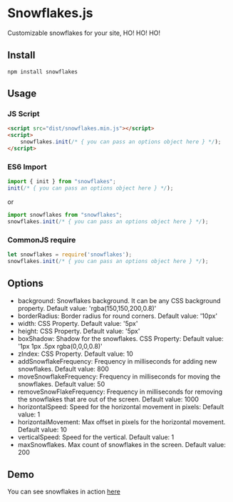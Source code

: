 # Snowflakes.js

Customizable snowflakes for your site, HO! HO! HO!

## Install

```
npm install snowflakes
```

## Usage

### JS Script

```html
<script src="dist/snowflakes.min.js"></script>
<script>
    snowflakes.init(/* { you can pass an options object here } */);
</script>
```

### ES6 Import

```js
import { init } from "snowflakes";
init(/* { you can pass an options object here } */);
```

or 

```js
import snowflakes from "snowflakes";
snowflakes.init(/* { you can pass an options object here } */);
```

### CommonJS require

```js
let snowflakes = require('snowflakes');
snowflakes.init(/* { you can pass an options object here } */);
```

## Options

* background: Snowflakes background. It can be any CSS background property. Default value: 'rgba(150,150,200,0.8)'
* borderRadius: Border radius for round corners. Default value: '10px'
* width: CSS Property. Default value: '5px'
* height: CSS Property. Default value: '5px'
* boxShadow: Shadow for the snowflakes. CSS Property: Default value: '1px 1px .5px rgba(0,0,0,0.8)'
* zIndex: CSS Property. Default value: 10
* addSnowflakeFrequency: Frequency in milliseconds for adding new snowflakes. Default value: 800
* moveSnowflakeFrequency: Frequency in milliseconds for moving the snowflakes. Default value: 50
* removeSnowFlakeFrequency: Frequency in milliseconds for removing the snowflakes that are out of the screen. Default value: 1000
* horizontalSpeed: Speed for the horizontal movement in pixels: Default value: 1
* horizontalMovement: Max offset in pixels for the horizontal movement. Default value: 10
* verticalSpeed: Speed for the vertical. Default value: 1
* maxSnowflakes. Max count of snowflakes in the screen. Default value: 200


## Demo

You can see snowflakes in action [here](https://albert-gonzalez.github.io/snowflakes.js/demo.html)

